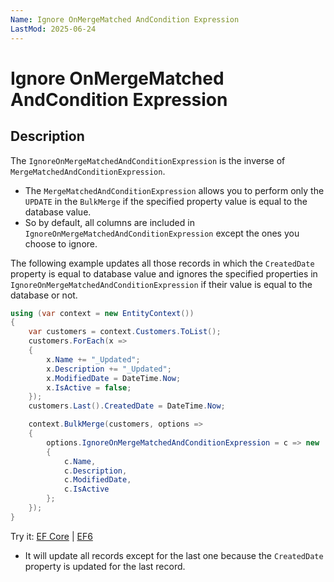 ```yaml
---
Name: Ignore OnMergeMatched AndCondition Expression
LastMod: 2025-06-24
---
```


# Ignore OnMergeMatched AndCondition Expression

## Description

The `IgnoreOnMergeMatchedAndConditionExpression` is the inverse of `MergeMatchedAndConditionExpression`.

 -  The `MergeMatchedAndConditionExpression` allows you to perform only the `UPDATE` in the `BulkMerge` if the specified property value is equal to the database value.  
 -  So by default, all columns are included in `IgnoreOnMergeMatchedAndConditionExpression` except the ones you choose to ignore.

The following example updates all those records in which the `CreatedDate` property is equal to database value and ignores the specified properties in `IgnoreOnMergeMatchedAndConditionExpression` if their value is equal to the database or not.

```csharp
using (var context = new EntityContext())
{
    var customers = context.Customers.ToList();
    customers.ForEach(x => 
    { 
        x.Name += "_Updated"; 
        x.Description += "_Updated"; 
        x.ModifiedDate = DateTime.Now; 
        x.IsActive = false; 
    });
    customers.Last().CreatedDate = DateTime.Now;

    context.BulkMerge(customers, options => 
    {
        options.IgnoreOnMergeMatchedAndConditionExpression = c => new 
        {
            c.Name, 
            c.Description, 
            c.ModifiedDate, 
            c.IsActive 
        };
    });
}
```

Try it: [EF Core](https://dotnetfiddle.net/67SGs7) | [EF6](https://dotnetfiddle.net/ooQW8i)

 - It will update all records except for the last one because the `CreatedDate` property is updated for the last record.
